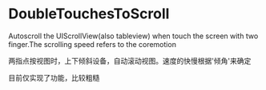 DoubleTouchesToScroll
=====================

Autoscroll the UIScrollView(also tableview) when touch the screen with two finger.The scrolling speed refers to the coremotion

两指点按视图时，上下倾斜设备，自动滚动视图。速度的快慢根据'倾角'来确定

目前仅实现了功能，比较粗糙
